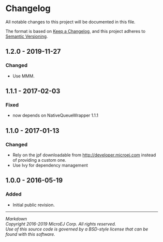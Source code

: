 # Changelog

All notable changes to this project will be documented in this file.

The format is based on [Keep a Changelog](https://keepachangelog.com/en/1.0.0/),
and this project adheres to [Semantic Versioning](https://semver.org/spec/v2.0.0.html).

## 1.2.0 - 2019-11-27

### Changed

  * Use MMM.

## 1.1.1 - 2017-02-03

### Fixed

  * now depends on NativeQueueWrapper 1.1.1
  
## 1.1.0 - 2017-01-13

### Changed

  * Rely on the jpf downloadable from http://developer.microej.com instead of providing a custom one.
  * Use Ivy for dependency management
  
## 1.0.0 - 2016-05-19

### Added

  * Initial public revision.

---  
_Markdown_   
_Copyright 2016-2019 MicroEJ Corp. All rights reserved._  
_Use of this source code is governed by a BSD-style license that can be found with this software._  